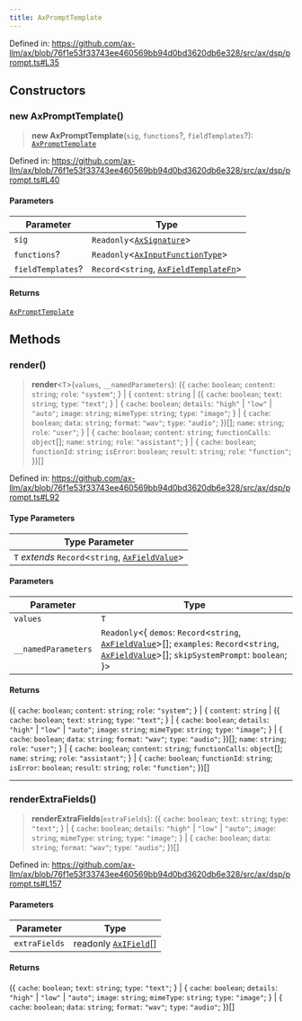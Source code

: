 ```yaml
---
title: AxPromptTemplate
---
```


Defined in: https://github.com/ax-llm/ax/blob/76f1e53f33743ee460569bb94d0bd3620db6e328/src/ax/dsp/prompt.ts#L35

## Constructors

<a id="constructors"></a>

### new AxPromptTemplate()

> **new AxPromptTemplate**(`sig`, `functions`?, `fieldTemplates`?): [`AxPromptTemplate`](/api/#03-apidocs/classaxprompttemplate)

Defined in: https://github.com/ax-llm/ax/blob/76f1e53f33743ee460569bb94d0bd3620db6e328/src/ax/dsp/prompt.ts#L40

#### Parameters

| Parameter | Type |
| ------ | ------ |
| `sig` | `Readonly`\<[`AxSignature`](/api/#03-apidocs/classaxsignature)\> |
| `functions`? | `Readonly`\<[`AxInputFunctionType`](/api/#03-apidocs/typealiasaxinputfunctiontype)\> |
| `fieldTemplates`? | `Record`\<`string`, [`AxFieldTemplateFn`](/api/#03-apidocs/typealiasaxfieldtemplatefn)\> |

#### Returns

[`AxPromptTemplate`](/api/#03-apidocs/classaxprompttemplate)

## Methods

<a id="render"></a>

### render()

> **render**\<`T`\>(`values`, `__namedParameters`): (\{ `cache`: `boolean`; `content`: `string`; `role`: `"system"`; \} \| \{ `content`: `string` \| (\{ `cache`: `boolean`; `text`: `string`; `type`: `"text"`; \} \| \{ `cache`: `boolean`; `details`: `"high"` \| `"low"` \| `"auto"`; `image`: `string`; `mimeType`: `string`; `type`: `"image"`; \} \| \{ `cache`: `boolean`; `data`: `string`; `format`: `"wav"`; `type`: `"audio"`; \})[]; `name`: `string`; `role`: `"user"`; \} \| \{ `cache`: `boolean`; `content`: `string`; `functionCalls`: `object`[]; `name`: `string`; `role`: `"assistant"`; \} \| \{ `cache`: `boolean`; `functionId`: `string`; `isError`: `boolean`; `result`: `string`; `role`: `"function"`; \})[]

Defined in: https://github.com/ax-llm/ax/blob/76f1e53f33743ee460569bb94d0bd3620db6e328/src/ax/dsp/prompt.ts#L92

#### Type Parameters

| Type Parameter |
| ------ |
| `T` *extends* `Record`\<`string`, [`AxFieldValue`](/api/#03-apidocs/typealiasaxfieldvalue)\> |

#### Parameters

| Parameter | Type |
| ------ | ------ |
| `values` | `T` |
| `__namedParameters` | `Readonly`\<\{ `demos`: `Record`\<`string`, [`AxFieldValue`](/api/#03-apidocs/typealiasaxfieldvalue)\>[]; `examples`: `Record`\<`string`, [`AxFieldValue`](/api/#03-apidocs/typealiasaxfieldvalue)\>[]; `skipSystemPrompt`: `boolean`; \}\> |

#### Returns

(\{ `cache`: `boolean`; `content`: `string`; `role`: `"system"`; \} \| \{ `content`: `string` \| (\{ `cache`: `boolean`; `text`: `string`; `type`: `"text"`; \} \| \{ `cache`: `boolean`; `details`: `"high"` \| `"low"` \| `"auto"`; `image`: `string`; `mimeType`: `string`; `type`: `"image"`; \} \| \{ `cache`: `boolean`; `data`: `string`; `format`: `"wav"`; `type`: `"audio"`; \})[]; `name`: `string`; `role`: `"user"`; \} \| \{ `cache`: `boolean`; `content`: `string`; `functionCalls`: `object`[]; `name`: `string`; `role`: `"assistant"`; \} \| \{ `cache`: `boolean`; `functionId`: `string`; `isError`: `boolean`; `result`: `string`; `role`: `"function"`; \})[]

***

<a id="renderExtraFields"></a>

### renderExtraFields()

> **renderExtraFields**(`extraFields`): (\{ `cache`: `boolean`; `text`: `string`; `type`: `"text"`; \} \| \{ `cache`: `boolean`; `details`: `"high"` \| `"low"` \| `"auto"`; `image`: `string`; `mimeType`: `string`; `type`: `"image"`; \} \| \{ `cache`: `boolean`; `data`: `string`; `format`: `"wav"`; `type`: `"audio"`; \})[]

Defined in: https://github.com/ax-llm/ax/blob/76f1e53f33743ee460569bb94d0bd3620db6e328/src/ax/dsp/prompt.ts#L157

#### Parameters

| Parameter | Type |
| ------ | ------ |
| `extraFields` | readonly [`AxIField`](/api/#03-apidocs/typealiasaxifield)[] |

#### Returns

(\{ `cache`: `boolean`; `text`: `string`; `type`: `"text"`; \} \| \{ `cache`: `boolean`; `details`: `"high"` \| `"low"` \| `"auto"`; `image`: `string`; `mimeType`: `string`; `type`: `"image"`; \} \| \{ `cache`: `boolean`; `data`: `string`; `format`: `"wav"`; `type`: `"audio"`; \})[]
